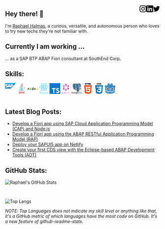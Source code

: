 <a href="https://twitter.com/raphaelhalmas" target="_blank" rel="nofollow"><img align="right" alt="Raphael's Twitter" width="22px" src="icons/twitter.svg" /></a><a href="https://br.linkedin.com/in/raphael-halmas-silva-0619614b" target="_blank" rel="nofollow"><img align="right" alt="Raphael's LinkedIn" width="22px" src="icons/linkedin.svg" /></a><a href="https://www.instagram.com/raphaelhalmas" target="_blank" rel="nofollow"><img align="right" alt="Raphael's Instagram" width="22px" src="icons/instagram.svg" /></a>

## Hey there! 👋

I'm [Raphael Halmas](https://raphaelhalmas.github.io), a curious, versatile, and autonomous person who loves to try new techs they're not familiar with.

## Currently I am working ...

... as a SAP BTP ABAP Fiori consultant at SouthEnd Corp.

## Skills:

<img align="left" alt="SAP" width="36px" src="icons/sap.svg" />
<img align="left" alt="Java" width="36px" src="icons/java-original-wordmark.svg" />
<img align="left" alt="Node.js" width="36px" src="icons/nodejs-original-wordmark.svg" />
<img align="left" alt="React" width="36px" src="icons/react-original-wordmark.svg" />
<img align="left" alt="TypeScript" width="36px" src="icons/typescript-original.svg" />
<img align="left" alt="GraphQL" width="36px" src="icons/graphql-plain-wordmark.svg" />
<img align="left" alt="PostgreSQL" width="36px" src="icons/postgresql-original-wordmark.svg" />
<img align="left" alt="HTML5" width="36px" src="icons/html5-original-wordmark.svg" />
<img align="left" alt="CSS3" width="36px" src="icons/css3-original-wordmark.svg" />
<img align="left" alt="Godot" width="36px" src="icons/godot.png" />

<br />
<br />
<br />

## Latest Blog Posts:

<!-- BLOG-POST-LIST:START -->
- [Develop a Fiori app using SAP Cloud Application Programming Model &lpar;CAP&rpar; and Node.js](https://raphaelhalmas.hashnode.dev/develop-a-fiori-app-using-sap-cloud-application-programming-model-cap-and-nodejs)
- [Develop a Fiori app using the ABAP RESTful Application Programming Model &lpar;RAP&rpar;](https://raphaelhalmas.hashnode.dev/develop-a-fiori-app-using-the-abap-restful-application-programming-model-rap)
- [Deploy your SAPUI5 app on Netlify](https://raphaelhalmas.hashnode.dev/deploy-your-sapui5-app-on-netlify)
- [Create your first CDS view with the Eclipse-based ABAP Development Tools &lpar;ADT&rpar;](https://raphaelhalmas.hashnode.dev/create-your-first-cds-view-with-the-eclipse-based-abap-development-tools-adt)
<!-- BLOG-POST-LIST:END -->

## GitHub Stats:

![Raphael's GitHub Stats](https://github-readme-stats.vercel.app/api?username=raphaelhalmas&show_icons=true&theme=react)

<br />

![Top Langs](https://github-readme-stats.vercel.app/api/top-langs/?username=raphaelhalmas&show_icons=true&theme=react&hide=Ruby,Objective-C)

_NOTE: Top Languages does not indicate my skill level or anything like that, it's a GitHub metric of which languages have the most code on GitHub. It's a new feature of github-readme-stats._